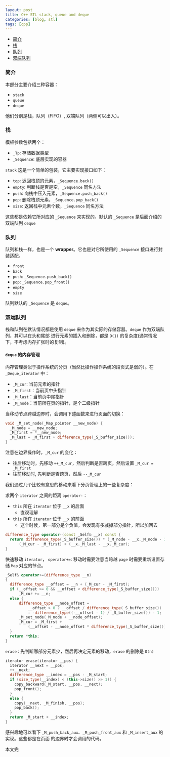 ```yaml
---
layout: post
title: C++ STL stack, queue and deque
categories: [blog, stl]
tags: [cpp]
---
```


+ [简介](#intro)
+ [栈](#stack)
+ [队列](#queue)
+ [双端队列](#deque)

<a id="intro"></a>

### 简介

本部分主要介绍三种容器：

+ `stack`
+ `queue`
+ `deque`

他们分别是栈，队列（FIFO）, 双端队列（两侧可以出入）。


<a id="stack"></a>

### 栈

模板参数包括两个：

+ `_Tp`: 存储数据类型
+ `_Sequence`: 底层实现的容器

`stack` 这是一个简单的包装，它主要实现接口如下：

+ `top`: 返回栈顶的元素，`_Sequence.back()`
+ `empty`: 判断栈是否是空，`_Sequence` 同名方法
+ `push`: 向栈中压入元素，`_Sequence.push_back()`
+ `pop`: 删除栈顶元素，`_Sequence.pop_back()`
+ `size`: 返回栈中元素个数，`_Sequence` 同名方法

这些都是依赖它所对应的 `_Sequence` 来实现的。默认的 `_Sequence` 是后面介绍的双端队列 `deque`

<a id="queue"></a>

### 队列

队列和栈一样，也是一个 **wrapper**。它也是对它所使用的 `_Sequence` 接口进行封装适配。

+ `front`
+ `back`
+ `push`: `_Sequence.push_back()`
+ `pop`: `_Sequence.pop_front()`
+ `empty`
+ `size`

队列默认的 `_Sequence` 是 `deque`。

<a id="deque"></a>

###  双端队列

栈和队列在默认情况都是使用 `deque` 来作为其实际的存储容器。`deque` 作为双端队列，其可以在头和尾部
进行元素的插入和删除，都是 `O(1)` 的复杂度(通常情况下，不考虑内存扩张时的复制)。

#### `deque` 的内存管理

内存管理类似于操作系统的分页（当然比操作操作系统的段页式是弱的）。在 `_Deque_iterator` 中：

+ `_M_cur`: 当前元素的指针
+ `_M_first`：当前页中头指针
+ `_M_last`：当前页中尾指针
+ `_M_node`：当前所在页的指针，是个二级指针

当移动节点跨越边界时，会调用下述函数来进行页面的切换：

```cpp
void _M_set_node(_Map_pointer __new_node) {
  _M_node = __new_node;
  _M_first = *__new_node;
  _M_last = _M_first + difference_type(_S_buffer_size());
}
```

注意在边界操作时，`_M_cur` 的变化：

+ 往后移动时，先移动 `++_M_cur`，然后判断是否跨页，然后设置 `_M_cur = _M_first`
+ 往前移动时, 先判断是否跨页，然后 `--_M_cur`

我们通过几个比较有意思的移动来看下分页管理上的一些复杂度：

求两个 `iterator` 之间的距离 `operator-`：

+ `this` 所在 `iterator` 位于 `__x` 的后面
  + 直观理解
+ `this` 所在 `iterator` 位于 `__x` 的前面
  + 这个时候，第一部分是个负值，会发现有多减掉部分指针，所以加回去

```cpp
difference_type operator-(const _Self& __x) const {
  return difference_type(_S_buffer_size()) * (_M_node - __x._M_node - 1) +
      (_M_cur - _M_first) + (__x._M_last - __x._M_cur);
}
```

快速移动 `iterator`， `operator+=`: 移动时需要注意当跨越 `page` 时需要重新设置存储 `Map` 对应的节点。

```cpp
_Self& operator+=(difference_type __n)
{
  difference_type __offset = __n + (_M_cur - _M_first);
  if (__offset >= 0 && __offset < difference_type(_S_buffer_size()))
      _M_cur += __n;
  else {
      difference_type __node_offset =
          __offset > 0 ? __offset / difference_type(_S_buffer_size())
          : -difference_type((-__offset - 1) / _S_buffer_size()) - 1;
      _M_set_node(_M_node + __node_offset);
      _M_cur = _M_first +
          (__offset - __node_offset * difference_type(_S_buffer_size()));
  }
  return *this;
}
```

`erase` : 先判断哪部分元素少，然后再决定元素的移动，`erase` 的删除是 `O(n)`

```cpp
iterator erase(iterator __pos) {
  iterator __next = __pos;
  ++__next;
  difference_type __index = __pos - _M_start;
  if (size_type(__index) < (this->size() >> 1)) {
    copy_backward(_M_start, __pos, __next);
    pop_front();
  }
  else {
    copy(__next, _M_finish, __pos);
    pop_back();
  }
  return _M_start + __index;
}
```

感兴趣地可以看下 `_M_push_back_aux`、`_M_push_front_aux` 和 `_M_insert_aux` 的实现。这些都是在页面
的边界时才会调用的代码。

本文完
